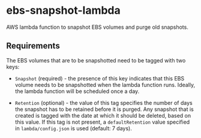 # ebs-snapshot-lambda

AWS lambda function to snapshot EBS volumes and purge old snapshots.

## Requirements

The EBS volumes that are to be snapshotted need to be tagged with two keys:

- `Snapshot` (required) - the presence of this key indicates that this EBS volume needs to be snapshotted when the lambda function runs. Ideally, the lambda function will be scheduled once a day.

- `Retention` (optional) - the value of this tag specifies the number of days the snapshot has to be retained before it is purged. Any snapshot that is created is tagged with the date at which it should be deleted, based on this value. If this tag is not present, a `defaultRetention` value specified in `lambda/config.json` is used (default: 7 days).

